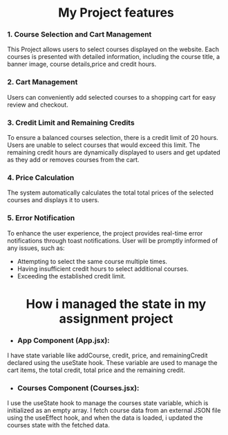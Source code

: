 <h1 align='center'>My Project features</h1>

### 1. Course Selection and Cart Management

This Project allows users to select courses displayed on the website.
Each courses is presented with detailed information, including the course title, a banner image, course details,price and credit hours.

### 2. Cart Management

Users can conveniently add selected courses to a shopping cart for easy review and checkout.

### 3. Credit Limit and Remaining Credits

To ensure a balanced courses selection, there is a credit limit of 20 hours. Users are unable to select courses that would exceed this limit. The remaining credit hours are dynamically displayed to users and get updated as they add or removes courses from the cart.

### 4. Price Calculation

The system automatically calculates the total total prices of the selected courses and displays it to users.

### 5. Error Notification

To enhance the user experience, the project provides real-time error notifications through toast notifications. User will be promptly informed of any issues, such as:

- Attempting to select the same course multiple times.
- Having insufficient credit hours to select additional courses.
- Exceeding the established credit limit.

<h1 align='center'>How i managed the state in my assignment project</h1>

- ### App Component (App.jsx):

I have state variable like addCourse, credit, price, and remainingCredit declared using the useState hook. These variable are used to manage the cart items, the total credit, total price and the remaining credit.

- ### Courses Component (Courses.jsx):

I use the useState hook to manage the courses state variable, which is initialized as an empty array.
I fetch course data from an external JSON file using the useEffect hook, and when the data is loaded, i updated the courses state with the fetched data.

